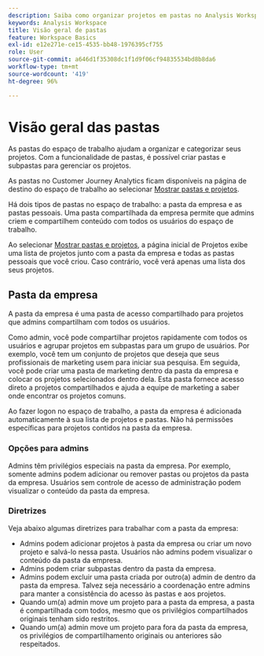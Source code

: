 ```yaml
---
description: Saiba como organizar projetos em pastas no Analysis Workspace.
keywords: Analysis Workspace
title: Visão geral de pastas
feature: Workspace Basics
exl-id: e12e271e-ce15-4535-bb48-1976395cf755
role: User
source-git-commit: a646d1f35308dc1f1d9f06cf94835534bd8b8da6
workflow-type: tm+mt
source-wordcount: '419'
ht-degree: 96%

---
```


# Visão geral das pastas

As pastas do espaço de trabalho ajudam a organizar e categorizar seus projetos. Com a funcionalidade de pastas, é possível criar pastas e subpastas para gerenciar os projetos.

As pastas no Customer Journey Analytics ficam disponíveis na página de destino do espaço de trabalho ao selecionar [Mostrar pastas e projetos](../freeform-overview.md#show-selector).

Há dois tipos de pastas no espaço de trabalho: a pasta da empresa e as pastas pessoais. Uma pasta compartilhada da empresa permite que admins criem e compartilhem conteúdo com todos os usuários do espaço de trabalho.

Ao selecionar [Mostrar pastas e projetos](../freeform-overview.md#show-selector), a página inicial de Projetos exibe uma lista de projetos junto com a pasta da empresa e todas as pastas pessoais que você criou. Caso contrário, você verá apenas uma lista dos seus projetos.


## Pasta da empresa

A pasta da empresa é uma pasta de acesso compartilhado para projetos que admins compartilham com todos os usuários.

Como admin, você pode compartilhar projetos rapidamente com todos os usuários e agrupar projetos em subpastas para um grupo de usuários. Por exemplo, você tem um conjunto de projetos que deseja que seus profissionais de marketing usem para iniciar sua pesquisa. Em seguida, você pode criar uma pasta de marketing dentro da pasta da empresa e colocar os projetos selecionados dentro dela. Esta pasta fornece acesso direto a projetos compartilhados e ajuda a equipe de marketing a saber onde encontrar os projetos comuns.

Ao fazer logon no espaço de trabalho, a pasta da empresa é adicionada automaticamente à sua lista de projetos e pastas. Não há permissões específicas para projetos contidos na pasta da empresa.

### Opções para admins

Admins têm privilégios especiais na pasta da empresa. Por exemplo, somente admins podem adicionar ou remover pastas ou projetos da pasta da empresa. Usuários sem controle de acesso de administração podem visualizar o conteúdo da pasta da empresa.

<!--
![The Projects page showing the admin options.](/help/analysis-workspace/build-workspace-project/assets/admin-options.png)

Non-Admins have limited options.

![The Projects page showing the non-admin options for folders.](/help/analysis-workspace/build-workspace-project/assets/non-admin-folder-options.png)

-->

### Diretrizes

Veja abaixo algumas diretrizes para trabalhar com a pasta da empresa:

- Admins podem adicionar projetos à pasta da empresa ou criar um novo projeto e salvá-lo nessa pasta. Usuários não admins podem visualizar o conteúdo da pasta da empresa.
- Admins podem criar subpastas dentro da pasta da empresa.
- Admins podem excluir uma pasta criada por outro(a) admin de dentro da pasta da empresa. Talvez seja necessário a coordenação entre admins para manter a consistência do acesso às pastas e aos projetos.
- Quando um(a) admin move um projeto para a pasta da empresa, a pasta é compartilhada com todos, mesmo que os privilégios compartilhados originais tenham sido restritos.
- Quando um(a) admin move um projeto para fora da pasta da empresa, os privilégios de compartilhamento originais ou anteriores são respeitados.
